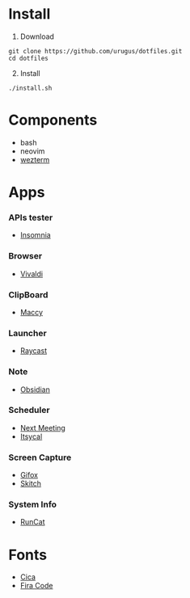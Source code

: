 # Install

1. Download

```
git clone https://github.com/urugus/dotfiles.git
cd dotfiles
```

2. Install

```
./install.sh
```

# Components

- bash
- neovim
- [wezterm](https://wezfurlong.org/wezterm/index.html)

# Apps

### APIs tester

- [Insomnia](https://insomnia.rest)

### Browser

- [Vivaldi](https://vivaldi.com/ja/)

### ClipBoard

- [Maccy](https://maccy.app)

### Launcher

- [Raycast](https://www.raycast.com)

### Note

- [Obsidian](https://obsidian.md)

### Scheduler

- [Next Meeting](https://apps.apple.com/jp/app/next-meeting/id1017470484?mt=12)
- [Itsycal](https://www.mowglii.com/itsycal/)

### Screen Capture

- [Gifox](https://gifox.app)
- [Skitch](https://apps.apple.com/jp/app/skitch-%E6%92%AE%E3%82%8B-%E6%8F%8F%E3%81%8D%E8%BE%BC%E3%82%80-%E5%85%B1%E6%9C%89%E3%81%99%E3%82%8B/id425955336?mt=12)

### System Info

- [RunCat](https://kyome.io/runcat/index.html?lang=ja#plugins)

# Fonts

- [Cica](https://github.com/miiton/Cica)
- [Fira Code](https://github.com/tonsky/FiraCode)

